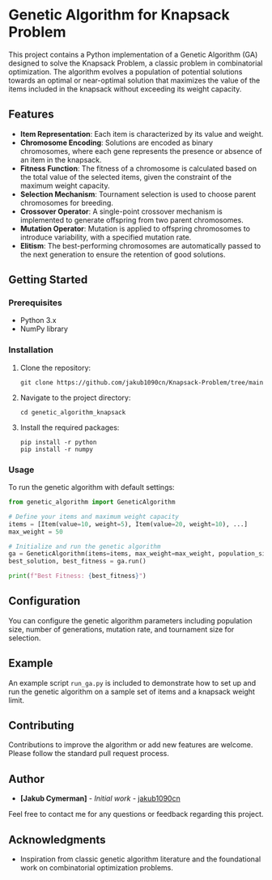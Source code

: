 # Genetic Algorithm for Knapsack Problem

This project contains a Python implementation of a Genetic Algorithm (GA) designed to solve the Knapsack Problem, a classic problem in combinatorial optimization. The algorithm evolves a population of potential solutions towards an optimal or near-optimal solution that maximizes the value of the items included in the knapsack without exceeding its weight capacity.

## Features

- **Item Representation**: Each item is characterized by its value and weight.
- **Chromosome Encoding**: Solutions are encoded as binary chromosomes, where each gene represents the presence or absence of an item in the knapsack.
- **Fitness Function**: The fitness of a chromosome is calculated based on the total value of the selected items, given the constraint of the maximum weight capacity.
- **Selection Mechanism**: Tournament selection is used to choose parent chromosomes for breeding.
- **Crossover Operator**: A single-point crossover mechanism is implemented to generate offspring from two parent chromosomes.
- **Mutation Operator**: Mutation is applied to offspring chromosomes to introduce variability, with a specified mutation rate.
- **Elitism**: The best-performing chromosomes are automatically passed to the next generation to ensure the retention of good solutions.

## Getting Started

### Prerequisites

- Python 3.x
- NumPy library

### Installation

1. Clone the repository:
   ```
   git clone https://github.com/jakub1090cn/Knapsack-Problem/tree/main
   ```
2. Navigate to the project directory:
   ```
   cd genetic_algorithm_knapsack
   ```
3. Install the required packages:
   ```
   pip install -r python
   pip install -r numpy
   ```

### Usage

To run the genetic algorithm with default settings:

```python
from genetic_algorithm import GeneticAlgorithm

# Define your items and maximum weight capacity
items = [Item(value=10, weight=5), Item(value=20, weight=10), ...]
max_weight = 50

# Initialize and run the genetic algorithm
ga = GeneticAlgorithm(items=items, max_weight=max_weight, population_size=100, max_generations=50)
best_solution, best_fitness = ga.run()

print(f"Best Fitness: {best_fitness}")
```

## Configuration

You can configure the genetic algorithm parameters including population size, number of generations, mutation rate, and tournament size for selection.

## Example

An example script `run_ga.py` is included to demonstrate how to set up and run the genetic algorithm on a sample set of items and a knapsack weight limit.

## Contributing

Contributions to improve the algorithm or add new features are welcome. Please follow the standard pull request process.

## Author

- **[Jakub Cymerman]** - *Initial work* - [jakub1090cn](https://github.com/jakub1090cn)

Feel free to contact me for any questions or feedback regarding this project.


## Acknowledgments

- Inspiration from classic genetic algorithm literature and the foundational work on combinatorial optimization problems.
